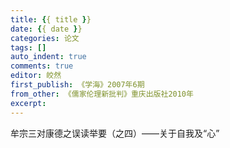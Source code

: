 ```yaml
---
title: {{ title }}
date: {{ date }}
categories: 论文
tags: []
auto_indent: true
comments: true
editor: 皎然
first_publish: 《学海》2007年6期
from_other: 《儒家伦理新批判》重庆出版社2010年
excerpt:
---
```

牟宗三对康德之误读举要（之四）——关于自我及“心”
